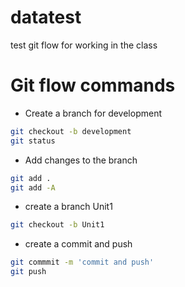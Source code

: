 # datatest
test git flow for working in the class
# Git flow commands
- Create a branch for development
```sh
git checkout -b development
git status 
```
- Add changes to the branch

```sh
git add .
git add -A
```
- create a branch Unit1
```sh
git checkout -b Unit1 
```
- create a commit and push
```sh
git commmit -m 'commit and push' 
git push
```
